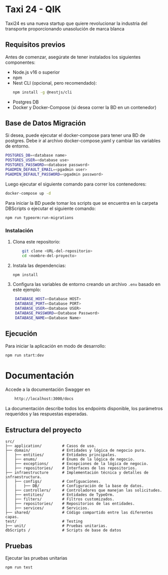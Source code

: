 
# Taxi 24 - QIK

Taxi24 es una nueva startup que quiere revolucionar la industria del transporte proporcionando
unasolución de marca blanca

## Requisitos previos
Antes de comenzar, asegúrate de tener instalados los siguientes componentes:

* Node.js v16 o superior
* npm
* Nest CLI (opcional, pero recomendado):
    ```bash
    npm install -g @nestjs/cli
    ```
* Postgres DB
* Docker y Docker-Compose (si desea correr la BD en un contenedor)

## Base de Datos Migración
Si desea, puede ejecutar el docker-compose para tener una BD de postgres. Debe ir al archivo docker-compose.yaml y cambiar las variables de entorno.
```bash
POSTGRES_DB=<database name>
POSTGRES_USER=<database use>
POSTGRES_PASSWORD=<database password>
PGADMIN_DEFAULT_EMAIL=<pgadmin user>
PGADMIN_DEFAULT_PASSWORD=<pgadmin password>
```

Luego ejecutar el siguiente comando para correr los contenedores:
```bash
docker-compose up -d
```
Para iniciar la BD puede tomar los scripts que se encuentra en la carpeta DBScripts o ejecutar el siguiente comando:
```bash
npm run typeorm:run-migrations
```

### Instalación
1. Clona este repositorio:
    ```bash
        git clone <URL-del-repositorio>
        cd <nombre-del-proyecto>
    ```
2. Instala las dependencias:
   ```bash
   npm install
   ```
3. Configura las variables de entorno creando un archivo `.env` basado en este ejemplo:
   ```bash
    DATABASE_HOST=<Database HOST>
    DATABASE_PORT=<Database PORT>
    DATABASE_USER=<Database USER>
    DATABASE_PASSWORD=<Database Password>
    DATABASE_NAME=<Database Name>
   ```

## Ejecución
Para iniciar la aplicación en modo de desarrollo:
```bash
npm run start:dev
```

# Documentación
Accede a la documentación Swagger en
```bash
    http://localhost:3000/docs
```
La documentación describe todos los endpoints disponible, los parámetros requeridos y las respuestas esperadas.

## Estructura del proyecto
```
src/
├── application/         # Casos de uso.
├── domain/              # Entidades y lógica de negocio pura.
│   ├── entities/        # Entidades principales.
│   ├── enums/           # Enums de la lógica de negocio.
│   ├── exceptions/      # Excepciones de la lógica de negocio.
│   ├── repositories/    # Interfaces de los repositorios.
├── infraestructure      # Implementación técnica y detalles de infraestructura.
│   ├── configs/         # Configuaciones.
│   |   ├── DB/          # Configuración de la base de datos.
│   ├── controllers/     # Controladores que manejan las solicitudes.
│   ├── entities/        # Entidades de TypeOrm.
│   ├── filters/         # Filtros customizados.
│   ├── repositories/    # Repositorios de las entidades.
│   ├── services/        # Servicios.
├── shared/              # Código compartido entre las diferentes capas.
test/                    # Testing
├── unit/                # Pruebas unitarias.
dbScripts /              # Scripts de base de datos
```

## Pruebas
Ejecutar las pruebas unitarias
```bash
npm run test
```
